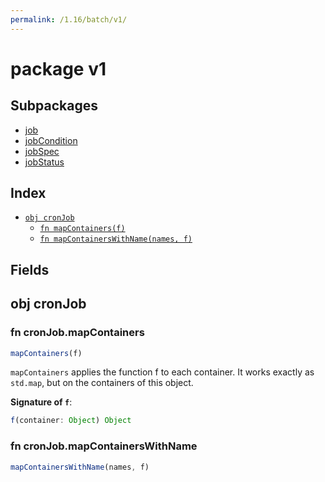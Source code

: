 ```yaml
---
permalink: /1.16/batch/v1/
---
```


# package v1



## Subpackages

* [job](batch-v1-job.md)
* [jobCondition](batch-v1-jobCondition.md)
* [jobSpec](batch-v1-jobSpec.md)
* [jobStatus](batch-v1-jobStatus.md)

## Index

* [`obj cronJob`](#obj-cronjob)
  * [`fn mapContainers(f)`](#fn-cronjobmapcontainers)
  * [`fn mapContainersWithName(names, f)`](#fn-cronjobmapcontainerswithname)

## Fields

## obj cronJob



### fn cronJob.mapContainers

```ts
mapContainers(f)
```

`mapContainers` applies the function f to each container.
It works exactly as `std.map`, but on the containers of this object.

**Signature of `f`**:
```ts
f(container: Object) Object
```


### fn cronJob.mapContainersWithName

```ts
mapContainersWithName(names, f)
```

